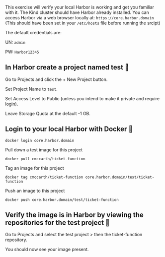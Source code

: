  This exercise will verify your local Harbor is working and get you familiar with it.  The Kind cluster should have Harbor already installed.  You can access Harbor via a web browser locally at: `https://core.harbor.domain` (This should have been set in your `/etc/hosts` file before running the srcipt)

The default credentials are:

UN: `admin`

PW: `Harbor12345`





## In Harbor create a project named test 🔧

Go to Projects and click the + New Project button.

Set Project Name to `test`.

Set Access Level to Public (unless you intend to make it private and require login).

Leave Storage Quota at the default -1 GB.



## Login to your local Harbor with Docker 🔧
```
docker login core.harbor.domain
```


Pull down a test image for this project 
```
docker pull cmccarth/ticket-function
```



Tag an image for this project 
```
docker tag cmccarth/ticket-function core.harbor.domain/test/ticket-function
```


Push an image to this project 
```
docker push core.harbor.domain/test/ticket-function
```


## Verify the image is in Harbor by viewing the repositories for the test project 🔧

Go to Projects and select the test project > then the ticket-function repository.

You should now see your image present.

